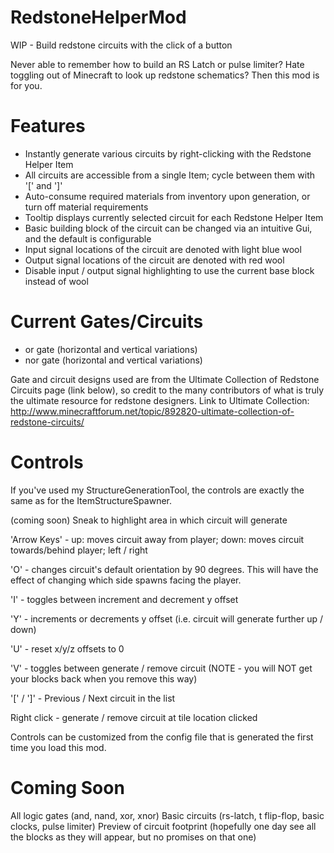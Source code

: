 RedstoneHelperMod
=================
WIP - Build redstone circuits with the click of a button

Never able to remember how to build an RS Latch or pulse limiter? Hate toggling out of Minecraft to look up redstone
schematics? Then this mod is for you.

Features
========
- Instantly generate various circuits by right-clicking with the Redstone Helper Item
- All circuits are accessible from a single Item; cycle between them with '[' and ']'
- Auto-consume required materials from inventory upon generation, or turn off material requirements
- Tooltip displays currently selected circuit for each Redstone Helper Item
- Basic building block of the circuit can be changed via an intuitive Gui, and the default is configurable
- Input signal locations of the circuit are denoted with light blue wool
- Output signal locations of the circuit are denoted with red wool
- Disable input / output signal highlighting to use the current base block instead of wool

Current Gates/Circuits
======================
- or gate (horizontal and vertical variations)
- nor gate (horizontal and vertical variations)

Gate and circuit designs used are from the Ultimate Collection of Redstone Circuits page (link below), so credit to
the many contributors of what is truly the ultimate resource for redstone designers.
Link to Ultimate Collection: http://www.minecraftforum.net/topic/892820-ultimate-collection-of-redstone-circuits/

Controls
========
If you've used my StructureGenerationTool, the controls are exactly the same as for the ItemStructureSpawner.

(coming soon) Sneak to highlight area in which circuit will generate

'Arrow Keys' - up: moves circuit away from player; down: moves circuit towards/behind player; left / right

'O' - changes circuit's default orientation by 90 degrees. This will have the effect of changing which side spawns facing the player.

'I' - toggles between increment and decrement y offset

'Y' - increments or decrements y offset (i.e. circuit will generate further up / down)

'U' - reset x/y/z offsets to 0

'V' - toggles between generate / remove circuit (NOTE - you will NOT get your blocks back when you remove this way)

'[' / ']' - Previous / Next circuit in the list

Right click - generate / remove circuit at tile location clicked

Controls can be customized from the config file that is generated the first time you load this mod.

Coming Soon
===========
All logic gates (and, nand, xor, xnor)
Basic circuits (rs-latch, t flip-flop, basic clocks, pulse limiter)
Preview of circuit footprint (hopefully one day see all the blocks as they will appear, but no promises on that one)
